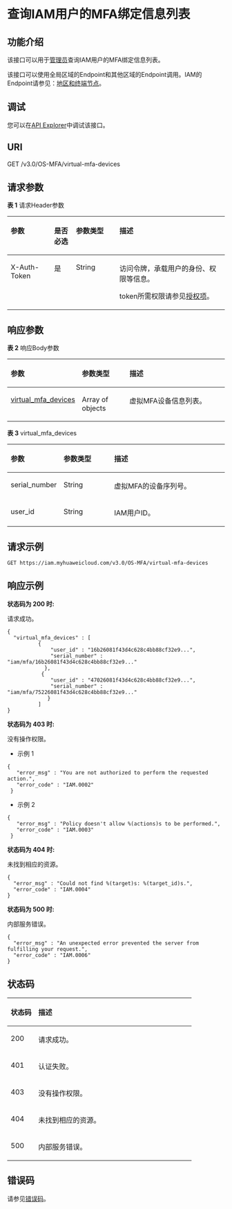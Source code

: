 # 查询IAM用户的MFA绑定信息列表<a name="iam_08_0012"></a>

## 功能介绍<a name="section127695529365"></a>

该接口可以用于<u>[管理员](https://support.huaweicloud.com/usermanual-iam/iam_01_0001.html)</u><u></u>查询IAM用户的MFA绑定信息列表。

该接口可以使用全局区域的Endpoint和其他区域的Endpoint调用。IAM的Endpoint请参见：[地区和终端节点](https://developer.huaweicloud.com/endpoint?IAM)。

## 调试<a name="section208601812145917"></a>

您可以在[API Explorer](https://apiexplorer.developer.huaweicloud.com/apiexplorer/doc?product=IAM&api=ListUserMfaDevices)中调试该接口。

## URI<a name="section4772205220365"></a>

GET /v3.0/OS-MFA/virtual-mfa-devices

## 请求参数<a name="section677245203611"></a>

**表 1**  请求Header参数

<a name="table877395263619"></a>
<table><thead align="left"><tr id="row585605215369"><th class="cellrowborder" valign="top" width="20%" id="mcps1.2.5.1.1"><p id="p185616522369"><a name="p185616522369"></a><a name="p185616522369"></a>参数</p>
</th>
<th class="cellrowborder" valign="top" width="10%" id="mcps1.2.5.1.2"><p id="p98561252163613"><a name="p98561252163613"></a><a name="p98561252163613"></a>是否必选</p>
</th>
<th class="cellrowborder" valign="top" width="20%" id="mcps1.2.5.1.3"><p id="p28561952103613"><a name="p28561952103613"></a><a name="p28561952103613"></a>参数类型</p>
</th>
<th class="cellrowborder" valign="top" width="50%" id="mcps1.2.5.1.4"><p id="p1385625223610"><a name="p1385625223610"></a><a name="p1385625223610"></a>描述</p>
</th>
</tr>
</thead>
<tbody><tr id="row128561521365"><td class="cellrowborder" valign="top" width="20%" headers="mcps1.2.5.1.1 "><p id="p08567521369"><a name="p08567521369"></a><a name="p08567521369"></a>X-Auth-Token</p>
</td>
<td class="cellrowborder" valign="top" width="10%" headers="mcps1.2.5.1.2 "><p id="p14856952113610"><a name="p14856952113610"></a><a name="p14856952113610"></a>是</p>
</td>
<td class="cellrowborder" valign="top" width="20%" headers="mcps1.2.5.1.3 "><p id="p6856145214366"><a name="p6856145214366"></a><a name="p6856145214366"></a>String</p>
</td>
<td class="cellrowborder" valign="top" width="50%" headers="mcps1.2.5.1.4 "><p id="p105018393521"><a name="p105018393521"></a><a name="p105018393521"></a>访问令牌，承载用户的身份、权限等信息。</p>
<p id="p1750213935213"><a name="p1750213935213"></a><a name="p1750213935213"></a>token所需权限请参见<a href="授权项.md">授权项</a>。</p>
</td>
</tr>
</tbody>
</table>

## 响应参数<a name="section57801752113615"></a>

**表 2**  响应Body参数

<a name="table1578115211360"></a>
<table><thead align="left"><tr id="row12856152143611"><th class="cellrowborder" valign="top" width="20%" id="mcps1.2.4.1.1"><p id="p1185617528362"><a name="p1185617528362"></a><a name="p1185617528362"></a>参数</p>
</th>
<th class="cellrowborder" valign="top" width="24.15%" id="mcps1.2.4.1.2"><p id="p28561452183616"><a name="p28561452183616"></a><a name="p28561452183616"></a>参数类型</p>
</th>
<th class="cellrowborder" valign="top" width="55.85%" id="mcps1.2.4.1.3"><p id="p198561952143619"><a name="p198561952143619"></a><a name="p198561952143619"></a>描述</p>
</th>
</tr>
</thead>
<tbody><tr id="row185616526363"><td class="cellrowborder" valign="top" width="20%" headers="mcps1.2.4.1.1 "><p id="p785645211367"><a name="p785645211367"></a><a name="p785645211367"></a><a href="#table578318529362">virtual_mfa_devices</a></p>
</td>
<td class="cellrowborder" valign="top" width="24.15%" headers="mcps1.2.4.1.2 "><p id="p168561529369"><a name="p168561529369"></a><a name="p168561529369"></a>Array of objects</p>
</td>
<td class="cellrowborder" valign="top" width="55.85%" headers="mcps1.2.4.1.3 "><p id="p17856135210369"><a name="p17856135210369"></a><a name="p17856135210369"></a>虚拟MFA设备信息列表。</p>
</td>
</tr>
</tbody>
</table>

**表 3**  virtual\_mfa\_devices

<a name="table578318529362"></a>
<table><thead align="left"><tr id="row158561525360"><th class="cellrowborder" valign="top" width="20%" id="mcps1.2.4.1.1"><p id="p18856155213619"><a name="p18856155213619"></a><a name="p18856155213619"></a>参数</p>
</th>
<th class="cellrowborder" valign="top" width="24.15%" id="mcps1.2.4.1.2"><p id="p14856135263618"><a name="p14856135263618"></a><a name="p14856135263618"></a>参数类型</p>
</th>
<th class="cellrowborder" valign="top" width="55.85%" id="mcps1.2.4.1.3"><p id="p1085611524364"><a name="p1085611524364"></a><a name="p1085611524364"></a>描述</p>
</th>
</tr>
</thead>
<tbody><tr id="row485675214368"><td class="cellrowborder" valign="top" width="20%" headers="mcps1.2.4.1.1 "><p id="p1885613521369"><a name="p1885613521369"></a><a name="p1885613521369"></a>serial_number</p>
</td>
<td class="cellrowborder" valign="top" width="24.15%" headers="mcps1.2.4.1.2 "><p id="p4856145243611"><a name="p4856145243611"></a><a name="p4856145243611"></a>String</p>
</td>
<td class="cellrowborder" valign="top" width="55.85%" headers="mcps1.2.4.1.3 "><p id="p1385616523366"><a name="p1385616523366"></a><a name="p1385616523366"></a>虚拟MFA的设备序列号。</p>
</td>
</tr>
<tr id="row168561952103618"><td class="cellrowborder" valign="top" width="20%" headers="mcps1.2.4.1.1 "><p id="p13856195211368"><a name="p13856195211368"></a><a name="p13856195211368"></a>user_id</p>
</td>
<td class="cellrowborder" valign="top" width="24.15%" headers="mcps1.2.4.1.2 "><p id="p585685210367"><a name="p585685210367"></a><a name="p585685210367"></a>String</p>
</td>
<td class="cellrowborder" valign="top" width="55.85%" headers="mcps1.2.4.1.3 "><p id="p15856152173618"><a name="p15856152173618"></a><a name="p15856152173618"></a>IAM用户ID。</p>
</td>
</tr>
</tbody>
</table>

## 请求示例<a name="section5786175216364"></a>

```
GET https://iam.myhuaweicloud.com/v3.0/OS-MFA/virtual-mfa-devices
```

## 响应示例<a name="section8787165233611"></a>

**状态码为 200 时:**

请求成功。

```
{ 
  "virtual_mfa_devices" : [ 
          { 
              "user_id" : "16b26081f43d4c628c4bb88cf32e9...", 
              "serial_number" : "iam/mfa/16b26081f43d4c628c4bb88cf32e9..." 
            }, 
           { 
              "user_id" : "47026081f43d4c628c4bb88cf32e9...", 
              "serial_number" : "iam/mfa/75226081f43d4c628c4bb88cf32e9..." 
             } 
          ] 
}
```

**状态码为 403 时:**

没有操作权限。

-   示例 1

```
{ 
   "error_msg" : "You are not authorized to perform the requested action.", 
   "error_code" : "IAM.0002" 
 }
```

-   示例 2

```
{ 
   "error_msg" : "Policy doesn't allow %(actions)s to be performed.", 
   "error_code" : "IAM.0003" 
 }
```

**状态码为 404 时:**

未找到相应的资源。

```
{ 
  "error_msg" : "Could not find %(target)s: %(target_id)s.", 
  "error_code" : "IAM.0004" 
}
```

**状态码为 500 时:**

内部服务错误。

```
{ 
  "error_msg" : "An unexpected error prevented the server from fulfilling your request.", 
  "error_code" : "IAM.0006" 
}
```

## 状态码<a name="section1879275213615"></a>

<a name="table07921452193618"></a>
<table><thead align="left"><tr id="row1285775212365"><th class="cellrowborder" valign="top" width="15%" id="mcps1.1.3.1.1"><p id="p17857105263613"><a name="p17857105263613"></a><a name="p17857105263613"></a>状态码</p>
</th>
<th class="cellrowborder" valign="top" width="85%" id="mcps1.1.3.1.2"><p id="p138573528362"><a name="p138573528362"></a><a name="p138573528362"></a>描述</p>
</th>
</tr>
</thead>
<tbody><tr id="row1785745223617"><td class="cellrowborder" valign="top" width="15%" headers="mcps1.1.3.1.1 "><p id="p485745283614"><a name="p485745283614"></a><a name="p485745283614"></a>200</p>
</td>
<td class="cellrowborder" valign="top" width="85%" headers="mcps1.1.3.1.2 "><p id="p16857115211367"><a name="p16857115211367"></a><a name="p16857115211367"></a>请求成功。</p>
</td>
</tr>
<tr id="row108577522366"><td class="cellrowborder" valign="top" width="15%" headers="mcps1.1.3.1.1 "><p id="p28574528360"><a name="p28574528360"></a><a name="p28574528360"></a>401</p>
</td>
<td class="cellrowborder" valign="top" width="85%" headers="mcps1.1.3.1.2 "><p id="p38571852123613"><a name="p38571852123613"></a><a name="p38571852123613"></a>认证失败。</p>
</td>
</tr>
<tr id="row5857185213618"><td class="cellrowborder" valign="top" width="15%" headers="mcps1.1.3.1.1 "><p id="p8857552153619"><a name="p8857552153619"></a><a name="p8857552153619"></a>403</p>
</td>
<td class="cellrowborder" valign="top" width="85%" headers="mcps1.1.3.1.2 "><p id="p58571052193617"><a name="p58571052193617"></a><a name="p58571052193617"></a>没有操作权限。</p>
</td>
</tr>
<tr id="row16857205215368"><td class="cellrowborder" valign="top" width="15%" headers="mcps1.1.3.1.1 "><p id="p2857185243613"><a name="p2857185243613"></a><a name="p2857185243613"></a>404</p>
</td>
<td class="cellrowborder" valign="top" width="85%" headers="mcps1.1.3.1.2 "><p id="p208577526367"><a name="p208577526367"></a><a name="p208577526367"></a>未找到相应的资源。</p>
</td>
</tr>
<tr id="row108574529360"><td class="cellrowborder" valign="top" width="15%" headers="mcps1.1.3.1.1 "><p id="p1485745212361"><a name="p1485745212361"></a><a name="p1485745212361"></a>500</p>
</td>
<td class="cellrowborder" valign="top" width="85%" headers="mcps1.1.3.1.2 "><p id="p2857155215368"><a name="p2857155215368"></a><a name="p2857155215368"></a>内部服务错误。</p>
</td>
</tr>
</tbody>
</table>

## 错误码<a name="section379519522369"></a>

请参见[错误码](错误码.md)。

